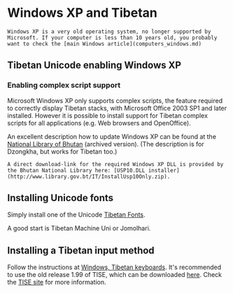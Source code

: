 # Windows XP and Tibetan

```{warning}
Windows XP is a very old operating system, no longer supported by Microsoft. If your computer is less than 10 years old, you probably want to check the [main Windows article](computers_windows.md)
```

## Tibetan Unicode enabling Windows XP

### Enabling complex script support

Microsoft Windows XP only supports complex scripts, the feature required to correctly display Tibetan stacks, with Microsoft Office 2003 SP1 and later installed. However it is possible to install support for Tibetan complex scripts for all applications (e.g. Web browsers and OpenOffice).

An excellent description how to update Windows XP can be found at the [National Library of Bhutan](https://web.archive.org/web/20200123024135/http://library.gov.bt/IT/uniscribe.html) (archived version). (The description is for Dzongkha, but works for Tibetan too.)

```{important}
A direct download-link for the required Windows XP DLL is provided by the Bhutan National Library here: [USP10.DLL installer](http://www.library.gov.bt/IT/InstallUsp10Only.zip).
```

## Installing Unicode fonts

Simply install one of the Unicode [Tibetan Fonts](tibetan_fonts.md).

A good start is Tibetan Machine Uni or Jomolhari.

## Installing a Tibetan input method

Follow the instructions at [Windows, Tibetan keyboards](keyboard_tise). It's recommended to use the old release 1.99 of TISE, which can be downloaded [here](https://tise.mokhin.org/tise.zip). Check the [TISE site](https://tise.mokhin.org/) for more information.
